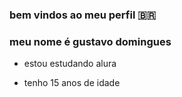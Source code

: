 ### bem vindos ao meu perfil 🇧🇷

### meu nome é gustavo domingues 

- estou estudando alura

 - tenho 15 anos de idade
  
